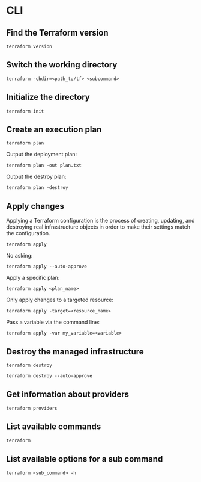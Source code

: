 # CLI

## Find the Terraform version

```shell
terraform version
```

## Switch the working directory

```shell
terraform -chdir=<path_to/tf> <subcommand>
```

## Initialize the directory

```shell
terraform init
```

## Create an execution plan

```shell
terraform plan
```

Output the deployment plan:
```shell
terraform plan -out plan.txt
```

Output the destroy plan:
```shell
terraform plan -destroy
```

## Apply changes

Applying a Terraform configuration is the process of creating, updating, and destroying real infrastructure objects in order to make their settings match the configuration.


```shell
terraform apply
```

No asking:
```shell
terraform apply --auto-approve
```

Apply a specific plan:
```shell
terraform apply <plan_name>
```

Only apply changes to a targeted resource:
```shell
terraform apply -target=<resource_name>
```

Pass a variable via the command line:
```shell
terraform apply -var my_variable=<variable>
```

## Destroy the managed infrastructure

```shell
terraform destroy
```

```shell
terraform destroy --auto-approve
```

## Get information about providers

```shell
terraform providers
```


## List available commands

```shell
terraform
```

## List available options for a sub command

```shell
terraform <sub_command> -h
```